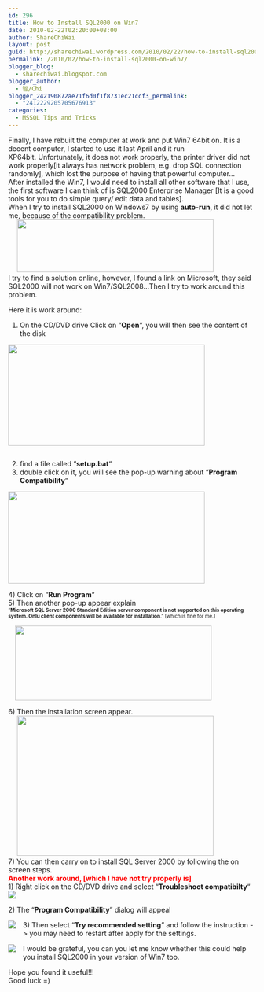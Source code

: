 ```yaml
---
id: 296
title: How to Install SQL2000 on Win7
date: 2010-02-22T02:20:00+08:00
author: ShareChiWai
layout: post
guid: http://sharechiwai.wordpress.com/2010/02/22/how-to-install-sql2000-on-win7
permalink: /2010/02/how-to-install-sql2000-on-win7/
blogger_blog:
  - sharechiwai.blogspot.com
blogger_author:
  - 智/Chi
blogger_242190872ae71f6d0f1f8731ec21ccf3_permalink:
  - "2412229205705676913"
categories:
  - MSSQL Tips and Tricks
---
```

<div class="" style="clear:both;text-align:left;">
  Finally, I have rebuilt the computer at work and put Win7 64bit on. It is a decent computer, I started to use it last April and it run XP64bit. Unfortunately, it does not work properly, the printer driver did not work properly[it always has network problem, e.g. drop SQL connection randomly], which lost the purpose of having that powerful computer&#8230;
</div>

<div class="" style="clear:both;text-align:left;">
  After installed the Win7, I would need to install all other software that I use, the first software I can think of is SQL2000 Enterprise Manager [It is a good tools for you to do simple query/ edit data and tables].  
</div>

<div class="" style="clear:both;text-align:left;">
  When I try to install SQL2000 on Windows7 by using <b>auto-run</b>, it did not let me, because of the compatibility problem. 
</div>

<div class="separator" style="clear:both;text-align:left;">
   <a href="https://i2.wp.com/oldblog.sharechiwai.com/wp-content/uploads/2010/08/32bit64bitversionnotcompatible.png" style="margin-left:1em;margin-right:1em;"><img border="0" height="107" src="https://i2.wp.com/oldblog.sharechiwai.com/wp-content/uploads/2010/08/32bit64bitversionnotcompatible.png?resize=400%2C107" width="400" data-recalc-dims="1" /></a>
</div>

<div class="separator" style="clear:both;text-align:left;">
</div>

<div class="separator" style="clear:both;text-align:left;">
  I try to find a solution online, however, I found a link on Microsoft, they said SQL2000 will not work on Win7/SQL2008&#8230;Then I try to work around this problem.
</div>

<div class="separator" style="clear:both;text-align:left;">
</div>

Here it is work around:  
1) On the CD/DVD drive Click on &#8220;**Open**&#8220;, you will then see the content of the disk

<div class="separator" style="clear:both;text-align:center;">
  <a href="http://sharechiwai.files.wordpress.com/2010/02/browsesql2000cdsetupbat.png" style="clear:left;float:left;margin-bottom:1em;margin-right:1em;"><img border="0" height="206" src="http://sharechiwai.files.wordpress.com/2010/02/browsesql2000cdsetupbat.png?w=300&#038;resize=400%2C206" width="400" data-recalc-dims="1" /></a>
</div>



<div class="separator" style="clear:both;text-align:left;">
</div>

2) find a file called &#8220;**setup.bat**&#8220;  
3) double click on it, you will see the pop-up warning about &#8220;**Program Compatibility**&#8220;

<div class="separator" style="clear:both;text-align:center;">
  <a href="http://sharechiwai.files.wordpress.com/2010/02/sql2000warning.png" style="clear:left;float:left;margin-bottom:1em;margin-right:1em;"><img border="0" height="187" src="http://sharechiwai.files.wordpress.com/2010/02/sql2000warning.png?w=300&#038;resize=400%2C187" width="400" data-recalc-dims="1" /></a>
</div>



<div class="separator" style="clear:both;text-align:left;">
  4) Click on &#8220;<b>Run Program</b>&#8220;
</div>

<div class="separator" style="clear:both;text-align:left;">
  5) Then another pop-up appear explain 
</div>

<div class="separator" style="clear:both;text-align:left;">
  <span style="font-size:x-small;">&#8220;<b>Microsoft SQL Server 2000 Standard Edition server component is not supported on this operating system. Onlu client components will be available for installation</b>.&#8221; [which is fine for me.]</span>
</div>

<div class="separator" style="clear:both;text-align:left;">
</div>

<a href="https://i1.wp.com/oldblog.sharechiwai.com/wp-content/uploads/2010/08/sql2000support.png" style="margin-left:1em;margin-right:1em;"><img border="0" height="152" src="https://i1.wp.com/oldblog.sharechiwai.com/wp-content/uploads/2010/08/sql2000support.png?resize=400%2C152" width="400" data-recalc-dims="1" /></a>

<div class="separator" style="clear:both;text-align:left;">
  6) Then the installation screen appear.
</div>

<div class="separator" style="clear:both;text-align:left;">
   <a href="https://i0.wp.com/oldblog.sharechiwai.com/wp-content/uploads/2010/08/sql2000setup.png" style="margin-left:1em;margin-right:1em;"><img border="0" height="285" src="https://i0.wp.com/oldblog.sharechiwai.com/wp-content/uploads/2010/08/sql2000setup.png?resize=400%2C285" width="400" data-recalc-dims="1" /></a>
</div>

<div class="separator" style="clear:both;text-align:left;">
  7) You can then carry on to install SQL Server 2000 by following the on screen steps.
</div>

<div class="separator" style="clear:both;text-align:left;">
</div>

<div class="separator" style="clear:both;color:red;text-align:left;">
  <b>Another work around, [which I have not try properly is]</b>
</div>

<div class="separator" style="clear:both;text-align:left;">
</div>

<div class="separator" style="clear:both;text-align:left;">
  1) Right click on the CD/DVD drive and select &#8220;<b>Troubleshoot compatibilty</b>&#8220;
</div>

<div class="separator" style="clear:both;text-align:left;">
</div>

<div class="separator" style="clear:both;text-align:center;">
  <a href="http://sharechiwai.files.wordpress.com/2010/02/troubleshootcompatibility.png" style="clear:left;float:left;margin-bottom:1em;margin-right:1em;"><img border="0" src="http://sharechiwai.files.wordpress.com/2010/02/troubleshootcompatibility.png?w=625" data-recalc-dims="1" /></a>
</div>

<div class="separator" style="clear:both;text-align:center;">
</div>

<div class="separator" style="clear:both;text-align:center;">
</div>

<div class="separator" style="clear:both;text-align:left;">
  2) The &#8220;<b>Program Compatibility</b>&#8221; dialog will appeal
</div>

<div class="separator" style="clear:both;text-align:center;">
</div>

<div class="separator" style="clear:both;text-align:center;">
</div>

<a href="https://i2.wp.com/oldblog.sharechiwai.com/wp-content/uploads/2010/08/programcompatibility.png" style="clear:left;float:left;margin-bottom:1em;margin-right:1em;"><img border="0" src="https://i2.wp.com/oldblog.sharechiwai.com/wp-content/uploads/2010/08/programcompatibility.png?w=625" data-recalc-dims="1" /></a>

<div style="text-align:left;">
</div>

<div style="text-align:left;">
</div>

<div style="text-align:left;">
</div>

<div style="text-align:left;">
</div>

<div style="text-align:left;">
</div>

<div style="text-align:left;">
</div>

<div style="text-align:left;">
</div>

<div style="text-align:left;">
</div>

<div style="text-align:left;">
</div>

<div style="text-align:left;">
</div>

<div style="text-align:left;">
</div>

<div style="text-align:left;">
  3) Then select &#8220;<b>Try recommended setting</b>&#8221; and follow the instruction -> you may need to restart after apply for the settings.
</div>

<div class="separator" style="clear:both;text-align:center;">
  <a href="http://oldblog.sharechiwai.com/wp-content/uploads/2010/08/programcompatibility.png" style="clear:left;float:left;margin-bottom:1em;margin-right:1em;"></a><a href="https://i0.wp.com/oldblog.sharechiwai.com/wp-content/uploads/2010/08/recommentedcompatibility2.png" style="clear:left;float:left;margin-bottom:1em;margin-right:1em;"><img border="0" src="https://i0.wp.com/oldblog.sharechiwai.com/wp-content/uploads/2010/08/recommentedcompatibility2.png?w=625" data-recalc-dims="1" /></a>
</div>

I would be grateful, you can you let me know whether this could help you install SQL2000 in your version of Win7 too.

Hope you found it useful!!!  
Good luck =)